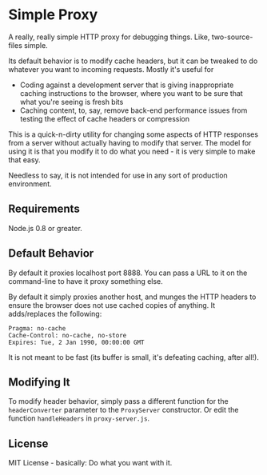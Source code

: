 Simple Proxy
===========

A really, really simple HTTP proxy for debugging things.  Like, two-source-files simple.

Its default behavior is to modify cache headers, but it can be tweaked to do whatever you want
to incoming requests.  Mostly it's useful for

  * Coding against a development server that is giving inappropriate caching instructions to the browser, where you want to be sure that what you're seeing is fresh bits
  * Caching content, to, say, remove back-end performance issues from testing the effect of cache headers or compression

This is a quick-n-dirty utility for changing some aspects of HTTP responses from a server without actually having to modify that server.  The model for using it is that you modify
it to do what you need - it is very simple to make that easy.

Needless to say, it is not intended for use in any sort of production environment.


Requirements
------------

Node.js 0.8 or greater.


Default Behavior
----------------

By default it proxies localhost port 8888.  You can pass a URL to it on the command-line to have it proxy something else.

By default it simply proxies another host, and munges the HTTP headers to ensure the browser does not use cached copies of anything.  It adds/replaces the following:

	Pragma: no-cache
	Cache-Control: no-cache, no-store
	Expires: Tue, 2 Jan 1990, 00:00:00 GMT

It is not meant to be fast (its buffer is small, it's defeating caching, after all!).


Modifying It
------------

To modify header behavior, simply pass a different function for the ``headerConverter`` parameter to the ``ProxyServer`` constructor.  Or edit the function ``handleHeaders`` in
``proxy-server.js``.


License
-------

MIT License - basically: Do what you want with it.

